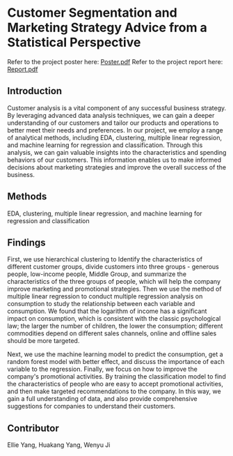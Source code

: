 # Customer Segmentation and Marketing Strategy Advice from a Statistical Perspective
Refer to the project poster here: [Poster.pdf](https://github.com/user-attachments/files/19061605/G9.Poster.pdf)
Refer to the project report here: [Report.pdf](https://github.com/user-attachments/files/19061644/Customer_Paper.pdf)
## Introduction
Customer analysis is a vital component of any successful business strategy. By leveraging advanced data analysis techniques, we can gain a deeper understanding of our customers and tailor our products and operations to better meet their needs and preferences. In our project, we employ a range of analytical methods, including EDA, clustering, multiple linear regression, and machine learning for regression and classification. Through this analysis, we can gain valuable insights into the characteristics and spending behaviors of our customers. This information enables us to make informed decisions about marketing strategies and improve the 
overall success of the business.

## Methods
EDA, clustering, multiple linear regression, and machine learning for regression and classification

## Findings
First, we use hierarchical clustering to Identify the characteristics of different customer groups, divide customers into three groups - generous people, low-income people, Middle Group, and summarize the characteristics of the three groups of people, which will help the company improve marketing and promotional strategies.
Then we use the method of multiple linear regression to conduct multiple regression analysis on consumption to study the relationship between each variable and consumption. We found that the logarithm of income has a significant impact on consumption, which is consistent with the classic psychological law; the larger the number of children, the lower the consumption; different commodities depend on different sales channels, online and offline sales should be more targeted.

Next, we use the machine learning model to predict the consumption, get a random forest model with better effect, and discuss the importance of each variable to the regression. Finally, we focus on how to improve the company's promotional activities. By training the classification model to find the characteristics of people who are easy to accept promotional activities, and then make targeted recommendations to the company. In this way, we gain a full understanding of data, and also provide comprehensive suggestions for companies to understand their customers.

## Contributor
Ellie Yang, Huakang Yang, Wenyu Ji
